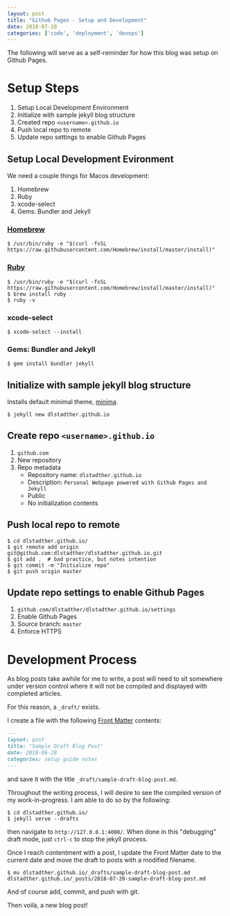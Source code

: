 ```yaml
---
layout: post
title: "Github Pages - Setup and Development"
date: 2018-07-20
categories: ['code', 'deployment', 'devops']
---
```


The following will serve as a self-reminder for how this blog was setup on Github Pages.

# Setup Steps

1. Setup Local Development Environment
2. Initialize with sample jekyll blog structure
3. Created repo `<username>.github.io`
4. Push local repo to remote
5. Update repo settings to enable Github Pages


## Setup Local Development Evironment

We need a couple things for Macos development:
1. Homebrew
2. Ruby
3. xcode-select
4. Gems: Bundler and Jekyll

### [Homebrew](https://brew.sh/)

```shell
$ /usr/bin/ruby -e "$(curl -fsSL https://raw.githubusercontent.com/Homebrew/install/master/install)"
```

### [Ruby](https://jekyllrb.com/docs/installation/#homebrew)

```shell
$ /usr/bin/ruby -e "$(curl -fsSL https://raw.githubusercontent.com/Homebrew/install/master/install)"
$ brew install ruby
$ ruby -v
```

### xcode-select

```shell
$ xcode-select --install
```

### Gems: Bundler and Jekyll

```shell
$ gem install bundler jekyll
```


## Initialize with sample jekyll blog structure

Installs default minimal theme, [minima](https://github.com/jekyll/minima).

```shell
$ jekyll new dlstadther.github.io
```


## Create repo `<username>.github.io`

1. `github.com`
2. New repository
3. Repo metadata
    * Repository name: `dlstadther.github.io`
    * Description: `Personal Webpage powered with Github Pages and Jekyll`
    * Public
    * No initialization contents


## Push local repo to remote

```shell
$ cd dlstadther.github.io/
$ git remote add origin git@github.com:dlstadther/dlstadther.github.io.git
$ git add .  # bad practice, but notes intention
$ git commit -m "Initialize repo"
$ git push origin master
```


## Update repo settings to enable Github Pages

1. `github.com/dlstadther/dlstadther.github.io/settings`
2. Enable Github Pages
3. Source branch: `master`
4. Enforce HTTPS


# Development Process

As blog posts take awhile for me to write, a post will need to sit somewhere under version control where it will not be compiled and displayed with completed articles.

For this reason, a `_draft/` exists.

I create a file with the following [Front Matter](https://jekyllrb.com/docs/frontmatter/) contents:

```markdown
---
layout: post
title: "Sample Draft Blog Post"
date: 2018-06-28
categories: setup guide notes
---

```

and save it with the title `_draft/sample-draft-blog-post.md`.

Throughout the writing process, I will desire to see the compiled version of my work-in-progress. I am able to do so by the following:

```shell
$ cd dlstadther.github.io/
$ jekyll serve --drafts
```

then navigate to `http://127.0.0.1:4000/`. When done in this "debugging" draft mode, just `ctrl-c` to stop the jekyll process.

Once I reach contentment with a post, I update the Front Matter date to the current date and move the draft to posts with a modified filename.

```shell
$ mv dlstadther.github.io/_drafts/sample-draft-blog-post.md dlstadther.github.io/_posts/2018-07-20-sample-draft-blog-post.md
```

And of course add, commit, and push with git.

Then voilà, a new blog post!
